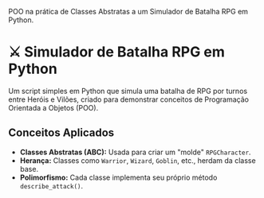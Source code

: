 POO na prática de Classes Abstratas a um Simulador de Batalha RPG em Python.

# ⚔️ Simulador de Batalha RPG em Python

Um script simples em Python que simula uma batalha de RPG por turnos entre Heróis e Vilões, criado para demonstrar conceitos de Programação Orientada a Objetos (POO).

## Conceitos Aplicados
- **Classes Abstratas (ABC):** Usada para criar um "molde" `RPGCharacter`.
- **Herança:** Classes como `Warrior`, `Wizard`, `Goblin`, etc., herdam da classe base.
- **Polimorfismo:** Cada classe implementa seu próprio método `describe_attack()`.

